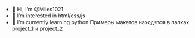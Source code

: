 - 👋 Hi, I’m @Miles1021
- 👀 I’m interested in html/css/js
- 🌱 I’m currently learning python
 Примеры макетов находятся в папках project_1 и project_2




<!---
Miles1021/Miles1021 is a ✨ special ✨ repository because its `README.md` (this file) appears on your GitHub profile.
You can click the Preview link to take a look at your changes.
--->
